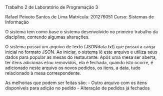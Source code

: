 Trabalho 2 de Laboratório de Programação 3

Rafael Peixoto Santos de Lima
Matrícula: 201276051
Curso: Sistemas de Informação

O sistema tem como base o sistema desenvolvido no primeiro trabalho da disciplina, contendo algumas alterações.

O sistema possui um arquivo de texto (JSONdata.txt) que possui a carga inicial no formato JSON.
Ao iniciar, o sistema lê este arquivo e utiliza seus dados para popular as mesas do restaurante.
Após uma mesa ser aberta, ter itens adicionas e/ou removidos, ela é fechada, quando isto ocorre, é adicionado neste arquivo os novos pedidos, os itens, a data, tudo relacionado à mesa correspondente.


As melhorias que podem ser feitas são:
    - Outro arquivo com os itens disponíveis para adição no pedido
    - Alteração de pedidos já fechados